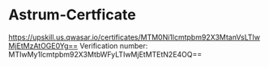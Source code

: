 # Astrum-Certficate

https://upskill.us.qwasar.io/certificates/MTM0Ni1lcmtpbm92X3MtanVsLTIwMjEtMzAtOGE0Yg==
Verification number: MTIwMy1lcmtpbm92X3MtbWFyLTIwMjEtMTEtN2E4OQ==
